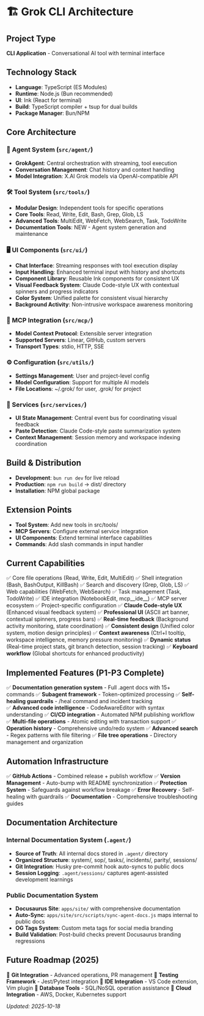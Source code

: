 # 🏗️ Grok CLI Architecture

## Project Type
**CLI Application** - Conversational AI tool with terminal interface

## Technology Stack
- **Language**: TypeScript (ES Modules)
- **Runtime**: Node.js (Bun recommended)
- **UI**: Ink (React for terminal)
- **Build**: TypeScript compiler + tsup for dual builds
- **Package Manager**: Bun/NPM

## Core Architecture

### 🧠 Agent System (`src/agent/`)
- **GrokAgent**: Central orchestration with streaming, tool execution
- **Conversation Management**: Chat history and context handling
- **Model Integration**: X.AI Grok models via OpenAI-compatible API

### 🛠️ Tool System (`src/tools/`)
- **Modular Design**: Independent tools for specific operations
- **Core Tools**: Read, Write, Edit, Bash, Grep, Glob, LS
- **Advanced Tools**: MultiEdit, WebFetch, WebSearch, Task, TodoWrite
- **Documentation Tools**: NEW - Agent system generation and maintenance

### 🖥️ UI Components (`src/ui/`)
- **Chat Interface**: Streaming responses with tool execution display
- **Input Handling**: Enhanced terminal input with history and shortcuts
- **Component Library**: Reusable Ink components for consistent UX
- **Visual Feedback System**: Claude Code-style UX with contextual spinners and progress indicators
- **Color System**: Unified palette for consistent visual hierarchy
- **Background Activity**: Non-intrusive workspace awareness monitoring

### 🔌 MCP Integration (`src/mcp/`)
- **Model Context Protocol**: Extensible server integration
- **Supported Servers**: Linear, GitHub, custom servers
- **Transport Types**: stdio, HTTP, SSE

### ⚙️ Configuration (`src/utils/`)
- **Settings Management**: User and project-level config
- **Model Configuration**: Support for multiple AI models
- **File Locations**: ~/.grok/ for user, .grok/ for project

### 🎯 Services (`src/services/`)
- **UI State Management**: Central event bus for coordinating visual feedback
- **Paste Detection**: Claude Code-style paste summarization system
- **Context Management**: Session memory and workspace indexing coordination

## Build & Distribution
- **Development**: `bun run dev` for live reload
- **Production**: `npm run build` → dist/ directory
- **Installation**: NPM global package

## Extension Points
- **Tool System**: Add new tools in src/tools/
- **MCP Servers**: Configure external service integration
- **UI Components**: Extend terminal interface capabilities
- **Commands**: Add slash commands in input handler

## Current Capabilities
✅ Core file operations (Read, Write, Edit, MultiEdit)
✅ Shell integration (Bash, BashOutput, KillBash)
✅ Search and discovery (Grep, Glob, LS)
✅ Web capabilities (WebFetch, WebSearch)
✅ Task management (Task, TodoWrite)
✅ IDE integration (NotebookEdit, mcp__ide__)
✅ MCP server ecosystem
✅ Project-specific configuration
✅ **Claude Code-style UX** (Enhanced visual feedback system)
✅ **Professional UI** (ASCII art banner, contextual spinners, progress bars)
✅ **Real-time feedback** (Background activity monitoring, state coordination)
✅ **Consistent design** (Unified color system, motion design principles)
✅ **Context awareness** (Ctrl+I tooltip, workspace intelligence, memory pressure monitoring)
✅ **Dynamic status** (Real-time project stats, git branch detection, session tracking)
✅ **Keyboard workflow** (Global shortcuts for enhanced productivity)

## Implemented Features (P1-P3 Complete)
✅ **Documentation generation system** - Full .agent docs with 15+ commands
✅ **Subagent framework** - Token-optimized processing
✅ **Self-healing guardrails** - /heal command and incident tracking  
✅ **Advanced code intelligence** - CodeAwareEditor with syntax understanding
✅ **CI/CD integration** - Automated NPM publishing workflow
✅ **Multi-file operations** - Atomic editing with transaction support
✅ **Operation history** - Comprehensive undo/redo system
✅ **Advanced search** - Regex patterns with file filtering
✅ **File tree operations** - Directory management and organization

## Automation Infrastructure
✅ **GitHub Actions** - Combined release + publish workflow
✅ **Version Management** - Auto-bump with README synchronization
✅ **Protection System** - Safeguards against workflow breakage
✅ **Error Recovery** - Self-healing with guardrails
✅ **Documentation** - Comprehensive troubleshooting guides

## Documentation Architecture

### Internal Documentation System (`.agent/`)
- **Source of Truth**: All internal docs stored in `.agent/` directory
- **Organized Structure**: system/, sop/, tasks/, incidents/, parity/, sessions/
- **Git Integration**: Husky pre-commit hook auto-syncs to public docs
- **Session Logging**: `.agent/sessions/` captures agent-assisted development learnings

### Public Documentation System
- **Docusaurus Site**: `apps/site/` with comprehensive documentation
- **Auto-Sync**: `apps/site/src/scripts/sync-agent-docs.js` maps internal to public docs
- **OG Tags System**: Custom meta tags for social media branding
- **Build Validation**: Post-build checks prevent Docusaurus branding regressions

## Future Roadmap (2025)
🔲 **Git Integration** - Advanced operations, PR management
🔲 **Testing Framework** - Jest/Pytest integration
🔲 **IDE Integration** - VS Code extension, Vim plugin
🔲 **Database Tools** - SQL/NoSQL operation assistance
🔲 **Cloud Integration** - AWS, Docker, Kubernetes support

*Updated: 2025-10-18*

